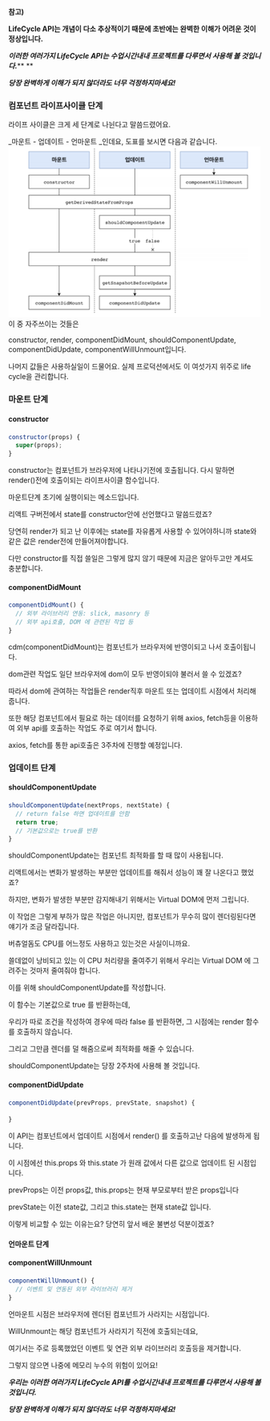 **참고\)**

**LifeCycle API는 개념이 다소 추상적이기 때문에 초반에는 완벽한 이해가 어려운 것이 정상입니다.**

_**이러한 여러가지 LifeCycle API는 수업시간내내 프로젝트를 다루면서 사용해 볼 것입니다.**_** **

_**당장 완벽하게 이해가 되지 않더라도 너무 걱정하지마세요!**_

### 컴포넌트 라이프사이클 단계

라이프 사이클은 크게 세 단계로 나뉜다고 말씀드렸어요.

_마운트 - 업데이트 - 언마운트 _인데요, 도표를 보시면 다음과 같습니다.![](/assets/lc.png)이 중 자주쓰이는 것들은

constructor, render, componentDidMount, shouldComponentUpdate, componentDidUpdate, componentWillUnmount입니다.

나머지 값들은 사용하실일이 드물어요. 실제 프로덕션에서도 이 여섯가지 위주로 life cycle을 관리합니다.

### **마운트 단계**

#### constructor

```js
constructor(props) {
  super(props);
}
```

constructor는 컴포넌트가 브라우저에 나타나기전에 호출됩니다. 다시 말하면 render\(\)전에 호출이되는 라이프사이클 함수입니다.

마운트단계 초기에 실행이되는 메소드입니다.

리액트 구버전에서 state를 constructor안에 선언했다고 말씀드렸죠?

당연히 render가 되고 난 이후에는 state를 자유롭게 사용할 수 있어야하니까 state와 같은 값은 render전에 만들어져야합니다.

다만 constructor를 직접 쓸일은 그렇게 많지 않기 때문에 지금은 알아두고만 계셔도 충분합니다.

#### componentDidMount

```js
componentDidMount() {
  // 외부 라이브러리 연동: slick, masonry 등
  // 외부 api호출, DOM 에 관련된 작업 등
}
```

cdm\(componentDidMount\)는 컴포넌트가 브라우저에 반영이되고 나서 호출이됩니다.

dom관련 작업도 일단 브라우저에 dom이 모두 반영이되야 불러서 쓸 수 있겠죠?

따라서 dom에 관여하는 작업들은 render직후 마운트 또는 업데이트 시점에서 처리해줍니다.

또한 해당 컴포넌트에서 필요로 하는 데이터를 요청하기 위해 axios, fetch등을 이용하여 외부 api를 호출하는 작업도 주로 여기서 합니다.

axios, fetch를 통한 api호출은 3주차에 진행할 예정입니다.

### 업데이트 단계

#### shouldComponentUpdate

```js
shouldComponentUpdate(nextProps, nextState) {
  // return false 하면 업데이트를 안함
  return true;
  // 기본값으로는 true를 반환
}
```

shouldComponentUpdate는 컴포넌트 최적화를 할 때 많이 사용됩니다.

리액트에서는 변화가 발생하는 부분만 업데이트를 해줘서 성능이 꽤 잘 나온다고 했었죠?

하지만, 변화가 발생한 부분만 감지해내기 위해서는 Virtual DOM에 먼저 그립니다.

이 작업은 그렇게 부하가 많은 작업은 아니지만, 컴포넌트가 무수히 많이 렌더링된다면 얘기가 조금 달라집니다.

버츄얼돔도 CPU를 어느정도 사용하고 있는것은 사실이니까요.

쓸데없이 낭비되고 있는 이 CPU 처리량을 줄여주기 위해서 우리는 Virtual DOM 에 그려주는 것마저 줄여줘야 합니다.

이를 위해  shouldComponentUpdate를 작성합니다.

이 함수는 기본값으로 true 를 반환하는데,

우리가 따로 조건을 작성하여 경우에 따라 false 를 반환하면, 그 시점에는 render 함수를 호출하지 않습니다.

그리고 그만큼 렌더를 덜 해줌으로써 최적화를 해줄 수 있습니다.

shouldComponentUpdate는 당장 2주차에 사용해 볼 것입니다.

#### componentDidUpdate

```js
componentDidUpdate(prevProps, prevState, snapshot) {

}
```

이 API는 컴포넌트에서 업데이트 시점에서 render\(\) 를 호출하고난 다음에 발생하게 됩니다.

이 시점에선 this.props 와 this.state 가 원래 값에서 다른 값으로 업데이트 된 시점입니다.

prevProps는 이전 props값, this.props는 현재 부모로부터 받은 props입니다

prevState는 이전 state값, 그리고 this.state는 현재 state값 입니다.

이렇게 비교할 수 있는 이유는요? 당연히 앞서 배운 불변성 덕분이겠죠?

#### 언마운트 단계

#### componentWillUnmount

```js
componentWillUnmount() {
  // 이벤트 및 연동된 외부 라이브러리 제거
}
```

언마운트 시점은 브라우저에 렌더된 컴포넌트가 사라지는 시점입니다.

WillUnmount는 해당 컴포넌트가 사라지기 직전에 호출되는데요,

여기서는 주로 등록했었던 이벤트 및 연관 외부 라이브러리 호출등을 제거합니다.

그렇지 않으면 나중에 메모리 누수의 위험이 있어요!

_**우리는 이러한 여러가지 LifeCycle API를 수업시간내내 프로젝트를 다루면서 사용해 볼 것입니다.**_

_**당장 완벽하게 이해가 되지 않더라도 너무 걱정하지마세요!**_

